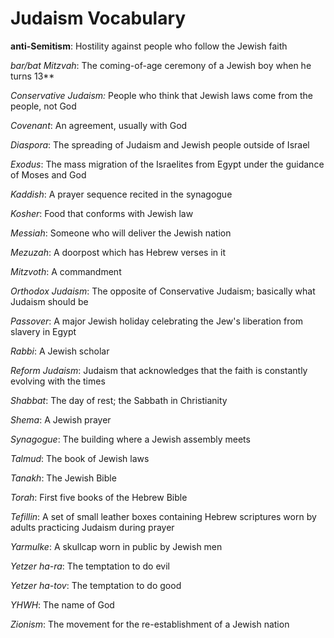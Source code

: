 # Judaism Vocabulary

**anti-Semitism**: Hostility against people who follow the Jewish faith

*bar/bat Mitzvah*: The coming-of-age ceremony of a Jewish boy when he turns 13**

*Conservative Judaism:* People who think that Jewish laws come from the people, not God

*Covenant*: An agreement, usually with God

*Diaspora*: The spreading of Judaism and Jewish people outside of Israel

*Exodus*: The mass migration of the Israelites from Egypt under the guidance of Moses and God

*Kaddish*: A prayer sequence recited in the synagogue

*Kosher*: Food that conforms with Jewish law

*Messiah*: Someone who will deliver the Jewish nation

*Mezuzah*: A doorpost which has Hebrew verses in it

*Mitzvoth*: A commandment

*Orthodox Judaism*: The opposite of Conservative Judaism; basically what Judaism should be

*Passover*: A major Jewish holiday celebrating the Jew's liberation from slavery in Egypt

*Rabbi*: A Jewish scholar

*Reform Judaism*: Judaism that acknowledges that the faith is constantly evolving with the times

*Shabbat*: The day of rest; the Sabbath in Christianity

*Shema*: A Jewish prayer

*Synagogue*: The building where a Jewish assembly meets

*Talmud*: The book of Jewish laws

*Tanakh*: The Jewish Bible

*Torah*: First five books of the Hebrew Bible

*Tefillin*: A set of small leather boxes containing Hebrew scriptures worn by adults practicing Judaism during prayer

*Yarmulke*: A skullcap worn in public by Jewish men

*Yetzer ha-ra*: The temptation to do evil

*Yetzer ha-tov*: The temptation to do good

*YHWH*: The name of God

*Zionism*: The movement for the re-establishment of a Jewish nation 






